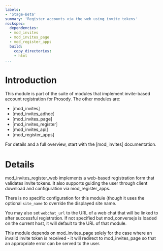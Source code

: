 ```yaml
---
labels:
- 'Stage-Beta'
summary: 'Register accounts via the web using invite tokens'
rockspec:
  dependencies:
  - mod_invites
  - mod_invites_page
  - mod_register_apps
  build:
    copy_directories:
    - html
...
```


Introduction
============

This module is part of the suite of modules that implement invite-based
account registration for Prosody. The other modules are:

- [mod_invites]
- [mod_invites_adhoc]
- [mod_invites_page]
- [mod_invites_register]
- [mod_invites_api]
- [mod_register_apps]

For details and a full overview, start with the [mod_invites] documentation.

Details
=======

mod_invites_register_web implements a web-based registration form that
validates invite tokens. It also supports guiding the user through client
download and configuration via mod_register_apps.

There is no specific configuration for this module (though it uses the
optional `site_name` to override the displayed site name.

You may also set `webchat_url` to the URL of a web chat that will be linked
to after successful registration. If not specified but mod_conversejs is loaded
on the current host, it will default to the URL of that module.

This module depends on mod_invites_page solely for the case where an invalid
invite token is received - it will redirect to mod_invites_page so that an
appropriate error can be served to the user.
